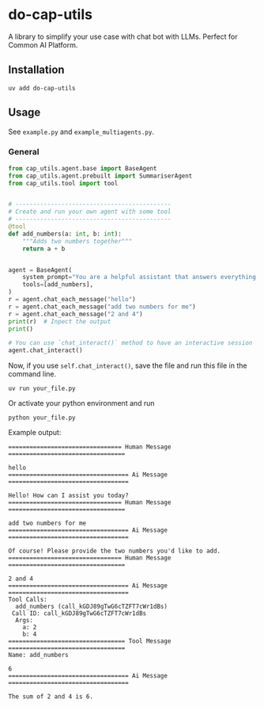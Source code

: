 # do-cap-utils

A library to simplify your use case with chat bot with LLMs. Perfect for Common AI Platform.

## Installation
 ```
 uv add do-cap-utils
 ```

## Usage

See `example.py` and `example_multiagents.py`.


### General

```python
from cap_utils.agent.base import BaseAgent
from cap_utils.agent.prebuilt import SummariserAgent
from cap_utils.tool import tool


# --------------------------------------------
# Create and run your own agent with some tool
# --------------------------------------------
@tool
def add_numbers(a: int, b: int):
    """Adds two numbers together"""
    return a + b


agent = BaseAgent(
    system_prompt="You are a helpful assistant that answers everything nicely (only that you can do or know)",
    tools=[add_numbers],
)
r = agent.chat_each_message("hello")
r = agent.chat_each_message("add two numbers for me")
r = agent.chat_each_message("2 and 4")
print(r)  # Inpect the output
print()

# You can use `chat_interact()` method to have an interactive session
agent.chat_interact()
```

Now, if you use `self.chat_interact()`, save the file and run this file in the command line.

```
uv run your_file.py
```

Or activate your python environment and run
```
python your_file.py
```

Example output:
```
================================ Human Message =================================

hello
================================== Ai Message ==================================

Hello! How can I assist you today?
================================ Human Message =================================

add two numbers for me
================================== Ai Message ==================================

Of course! Please provide the two numbers you'd like to add.
================================ Human Message =================================

2 and 4
================================== Ai Message ==================================
Tool Calls:
  add_numbers (call_kGDJ89gTwG6cTZFT7cWr1dBs)
 Call ID: call_kGDJ89gTwG6cTZFT7cWr1dBs
  Args:
    a: 2
    b: 4
================================= Tool Message =================================
Name: add_numbers

6
================================== Ai Message ==================================

The sum of 2 and 4 is 6.
```